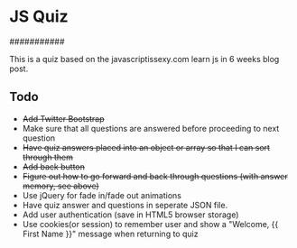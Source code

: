# JS Quiz #
###########

This is a quiz based on the javascriptissexy.com learn js in 6 weeks blog post.

## Todo ##
* ~~Add Twitter Bootstrap~~
* Make sure that all questions are answered before proceeding to next question
* ~~Have quiz answers placed into an object or array so that I can sort through them~~
* ~~Add back button~~
* ~~Figure out how to go forward and back through questions (with answer memory, see above)~~
* Use jQuery for fade in/fade out animations
* Have quiz answer and questions in seperate JSON file.
* Add user authentication (save in HTML5 browser storage)
* Use cookies(or session) to remember user and show a "Welcome, {{ First Name }}" message when returning to quiz
